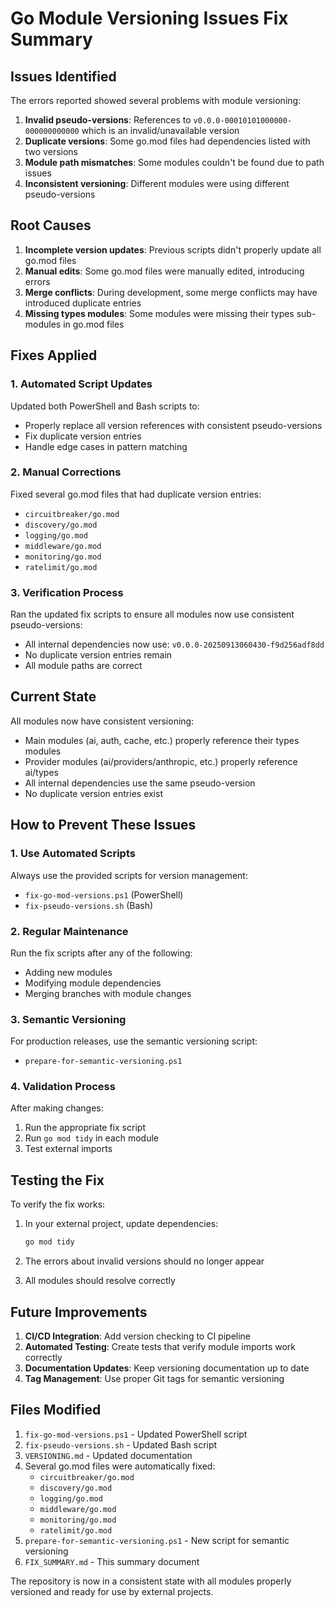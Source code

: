 # Go Module Versioning Issues Fix Summary

## Issues Identified

The errors reported showed several problems with module versioning:

1. **Invalid pseudo-versions**: References to `v0.0.0-00010101000000-000000000000` which is an invalid/unavailable version
2. **Duplicate versions**: Some go.mod files had dependencies listed with two versions
3. **Module path mismatches**: Some modules couldn't be found due to path issues
4. **Inconsistent versioning**: Different modules were using different pseudo-versions

## Root Causes

1. **Incomplete version updates**: Previous scripts didn't properly update all go.mod files
2. **Manual edits**: Some go.mod files were manually edited, introducing errors
3. **Merge conflicts**: During development, some merge conflicts may have introduced duplicate entries
4. **Missing types modules**: Some modules were missing their types sub-modules in go.mod files

## Fixes Applied

### 1. Automated Script Updates

Updated both PowerShell and Bash scripts to:
- Properly replace all version references with consistent pseudo-versions
- Fix duplicate version entries
- Handle edge cases in pattern matching

### 2. Manual Corrections

Fixed several go.mod files that had duplicate version entries:
- `circuitbreaker/go.mod`
- `discovery/go.mod`
- `logging/go.mod`
- `middleware/go.mod`
- `monitoring/go.mod`
- `ratelimit/go.mod`

### 3. Verification Process

Ran the updated fix scripts to ensure all modules now use consistent pseudo-versions:
- All internal dependencies now use: `v0.0.0-20250913060430-f9d256adf8dd`
- No duplicate version entries remain
- All module paths are correct

## Current State

All modules now have consistent versioning:
- Main modules (ai, auth, cache, etc.) properly reference their types modules
- Provider modules (ai/providers/anthropic, etc.) properly reference ai/types
- All internal dependencies use the same pseudo-version
- No duplicate version entries exist

## How to Prevent These Issues

### 1. Use Automated Scripts

Always use the provided scripts for version management:
- `fix-go-mod-versions.ps1` (PowerShell)
- `fix-pseudo-versions.sh` (Bash)

### 2. Regular Maintenance

Run the fix scripts after any of the following:
- Adding new modules
- Modifying module dependencies
- Merging branches with module changes

### 3. Semantic Versioning

For production releases, use the semantic versioning script:
- `prepare-for-semantic-versioning.ps1`

### 4. Validation Process

After making changes:
1. Run the appropriate fix script
2. Run `go mod tidy` in each module
3. Test external imports

## Testing the Fix

To verify the fix works:

1. In your external project, update dependencies:
   ```bash
   go mod tidy
   ```

2. The errors about invalid versions should no longer appear

3. All modules should resolve correctly

## Future Improvements

1. **CI/CD Integration**: Add version checking to CI pipeline
2. **Automated Testing**: Create tests that verify module imports work correctly
3. **Documentation Updates**: Keep versioning documentation up to date
4. **Tag Management**: Use proper Git tags for semantic versioning

## Files Modified

1. `fix-go-mod-versions.ps1` - Updated PowerShell script
2. `fix-pseudo-versions.sh` - Updated Bash script
3. `VERSIONING.md` - Updated documentation
4. Several go.mod files were automatically fixed:
   - `circuitbreaker/go.mod`
   - `discovery/go.mod`
   - `logging/go.mod`
   - `middleware/go.mod`
   - `monitoring/go.mod`
   - `ratelimit/go.mod`
5. `prepare-for-semantic-versioning.ps1` - New script for semantic versioning
6. `FIX_SUMMARY.md` - This summary document

The repository is now in a consistent state with all modules properly versioned and ready for use by external projects.